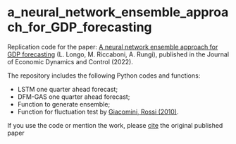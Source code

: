 # a_neural_network_ensemble_approach_for_GDP_forecasting
Replication code for the paper: [A neural network ensemble approach for GDP forecasting](https://www.sciencedirect.com/science/article/abs/pii/S016518892100213X) (L. Longo, M. Riccaboni, A. Rungi), published in the Journal of Economic Dynamics and Control (2022).

The repository includes the following Python codes and functions:
* LSTM one quarter ahead forecast;
* DFM-GAS one quarter ahead forecast;
* Function to generate ensemble;
* Function for fluctuation test by [Giacomini, Rossi (2010)](https://onlinelibrary.wiley.com/doi/10.1002/jae.1177).


If you use the code or mention the work, please [cite](https://scholar.googleusercontent.com/scholar.bib?q=info:EdPFhWv2KosJ:scholar.google.com/&output=citation&scisdr=CgUWYz1QEKTDhy2Ffq8:AAGBfm0AAAAAYdGAZq9Vpe14Co5yJMKDgkAzFW4paXNw&scisig=AAGBfm0AAAAAYdGAZv8pg9qqXjnDGyg_GZ7HWbayYpdb&scisf=4&ct=citation&cd=-1&hl=en) the original published paper
